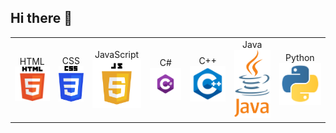 ## Hi there 👋

<table>
  <tr>
    <td align="center">HTML<br><img src="https://github.com/Anegm-exe/Anegm-exe/blob/main/HTML.png" width="80" /></td>
    <td align="center">CSS<br><img src="https://github.com/Anegm-exe/Anegm-exe/blob/main/CSS.png" width="60" /></td>
    <td align="center">JavaScript<br><img src="https://github.com/Anegm-exe/Anegm-exe/blob/main/JS.png" width="90" /></td>
    <td align="center">C#<br><img src="https://github.com/Anegm-exe/Anegm-exe/blob/main/C%23.png" width="100" /></td>
    <td align="center">C++<br><img src="https://github.com/Anegm-exe/Anegm-exe/blob/main/C%2B%2B.png" width="100" /></td>
    <td align="center">Java<br><img src="https://github.com/Anegm-exe/Anegm-exe/blob/main/JAVA.png" width="100" /></td>
    <td align="center">Python<br><img src="https://github.com/Anegm-exe/Anegm-exe/blob/main/Python.png" width="100" /></td>
  </tr>
</table>


<!--
- 🔭 I’m currently working on ...
- 🌱 I’m currently learning ...
- 👯 I’m looking to collaborate on ...
- 🤔 I’m looking for help with ...
- 💬 Ask me about ...
- 📫 How to reach me: ...
- 😄 Pronouns: ...
- ⚡ Fun fact: ...
-->

